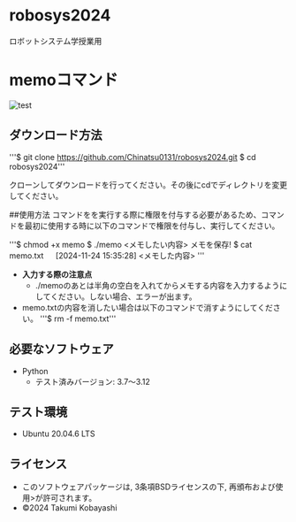 # robosys2024
ロボットシステム学授業用

# memoコマンド
![test](https://github.com/Chinatsu0131/robosys2024/actions/workflows/test.yml/badge.svg)

## ダウンロード方法
'''$ git clone https://github.com/Chinatsu0131/robosys2024.git
   $ cd robosys2024'''

クローンしてダウンロードを行ってください。その後にcdでディレクトリを変更してください。

##使用方法
コマンドをを実行する際に権限を付与する必要があるため、コマンドを最初に使用する時に以下のコマンドで権限を付与し、実行してください。

'''$ chmod +x memo
   $ ./memo <メモしたい内容>
   メモを保存!
   $ cat memo.txt
　 [2024-11-24 15:35:28] <メモした内容> '''

- **入力する際の注意点**
  - ./memoのあとは半角の空白を入れてからメモする内容を入力するようにしてください。しない場合、エラーが出ます。
 - memo.txtの内容を消したい場合は以下のコマンドで消すようにしてください。
'''$ rm -f memo.txt'''

## 必要なソフトウェア
- Python
  - テスト済みバージョン: 3.7～3.12

## テスト環境
- Ubuntu 20.04.6 LTS

## ライセンス
- このソフトウェアパッケージは, 3条項BSDライセンスの下, 再頒布および使用>が許可されます。
- ©2024 Takumi Kobayashi
